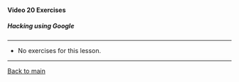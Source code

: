 #### Video 20 Exercises

##### Hacking using Google

---

- No exercises for this lesson.

---

[Back to main](https://github.com/rot0xd/CBTNuggets/blob/master/CEHv9/README.md)

